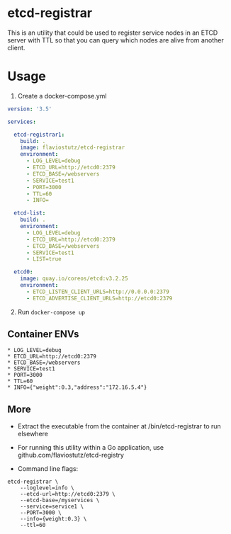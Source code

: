 # etcd-registrar
This is an utility that could be used to register service nodes in an ETCD server with TTL so that you can query which nodes are alive from another client.

# Usage

1. Create a docker-compose.yml

```yml
version: '3.5'

services:

  etcd-registrar1:
    build: .
    image: flaviostutz/etcd-registrar
    environment:
      - LOG_LEVEL=debug
      - ETCD_URL=http://etcd0:2379
      - ETCD_BASE=/webservers
      - SERVICE=test1
      - PORT=3000
      - TTL=60
      - INFO=

  etcd-list:
    build: .
    environment:
      - LOG_LEVEL=debug
      - ETCD_URL=http://etcd0:2379
      - ETCD_BASE=/webservers
      - SERVICE=test1
      - LIST=true

  etcd0:
    image: quay.io/coreos/etcd:v3.2.25
    environment:
      - ETCD_LISTEN_CLIENT_URLS=http://0.0.0.0:2379
      - ETCD_ADVERTISE_CLIENT_URLS=http://etcd0:2379

```

2. Run ```docker-compose up```

## Container ENVs

    * LOG_LEVEL=debug
    * ETCD_URL=http://etcd0:2379
    * ETCD_BASE=/webservers
    * SERVICE=test1
    * PORT=3000
    * TTL=60
    * INFO={"weight":0.3,"address":"172.16.5.4"}


## More

* Extract the executable from the container at /bin/etcd-registrar to run elsewhere

* For running this utility within a Go application, use github.com/flaviostutz/etcd-registry

* Command line flags:

```
etcd-registrar \
    --loglevel=info \
    --etcd-url=http://etcd0:2379 \
    --etcd-base=/myservices \
    --service=service1 \
    --PORT=3000 \
    --info={weight:0.3} \
    --ttl=60
```
